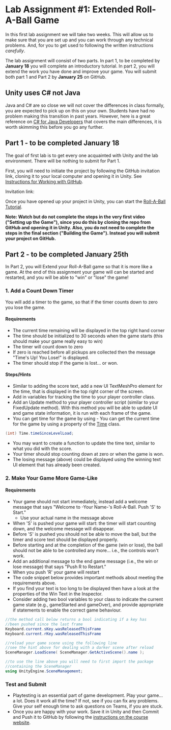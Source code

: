 # Lab Assignment #1: Extended Roll-A-Ball Game

In this first lab assignment we will take two weeks. This will allow us to make sure that you are set up and you can work through any technical problems. And, for you to get used to following the written instructions *carefully*.

The lab assignment will consist of two parts. In part 1, to be completed by **January 18** you will complete an introductory tutorial. In part 2, you will extend the work you have done and improve your game. You will submit both part 1 and Part 2 by **January 25** on GitHub.

## Unity uses C# not Java
Java and C# are so close we will not cover the differences in class formally, you are expected to pick up on this on your own. Students have had no problem making this transition in past years. However, here is a great reference on [C# for Java Developers](https://nerdparadise.com/programming/csharpforjavadevs) that covers the main differences, it is worth skimming this before you go any further.

## Part 1 - to be completed January 18
The goal of first lab is to get every one acquainted with Unity and the lab environment. There will be nothing to submit for Part 1.

First, you will need to initiate the project by following the GitHub invitation link, cloning it to your local computer and opening it in Unity. See [Instructions for Working with GitHub](https://cs-2053-winter-2021.github.io/en_CA/#!pages/CS2053-working-with-git.md).

Invitation link: 

Once you have opened up your project in Unity, you can start the [Roll-A-Ball Tutorial](https://learn.unity.com/project/roll-a-ball). 

**Note: Watch but do not complete the steps in the very first video ("Setting up the Game"), since you do this by cloning the repo from GitHub and opening it in Unity. Also, you do not need to complete the steps in the final section ("Building the Game"). Instead you will submit your project on GitHub.**

## Part 2 - to be completed January 25th

In Part 2, you will Extend your Roll-A-Ball game so that it is more like a game. At the end of this assignment your game will  can be started and restarted, and you will be able to "win" or "lose" the game!

### 1. Add a Count Down Timer

You will add a timer to the game, so that if the timer counts down to zero you lose the game.

#### Requirements

- The current time remaining will be displayed in the top right hand corner
- The time should be initialized to 30 seconds when the game starts (this should make your game really easy to win)
- The timer will count down to zero
- If zero is reached before all pickups are collected then the message "Time's Up! You Lose!" is displayed.
- The timer should stop if the game is lost... or won.

#### Steps/Hints

- Similar to adding the score text, add a new UI TextMeshPro element for the time, that is displayed in the top right corner of the screen.
- Add in variables for tracking the time to your player controller class.
- Add an Update method to your player controller script (similar to your FixedUpdate method). With this method you will be able to update UI and game state information, it is run with each frame of the game.
- You can get time for the game by using - You can get the current time for the game by using a property of the [Time](https://docs.unity3d.com/ScriptReference/Time.html) class.
```csharp
(int) Time.timeSinceLevelLoad;
```
- You may want to create a function to update the time text, similar to what you did with the score.
- Your timer should stop counting down at zero or when the game is won.
- The losing message (above) could be displayed using the winning text UI element that has already been created.

### 2. Make Your Game More Game-Like

#### Requirements

- Your game should not start immediately, instead add a welcome message that says "Welcome to -Your Name-'s Roll-A-Ball. Push 'S' to Start."
   + Use your actual name in the message above
- When 'S' is pushed your game will start: the timer will start counting down, and the welcome message will disappear.
- Before 'S' is pushed you should not be able to move the ball, but the timer and score text should be displayed properly. 
- Before starting and at the completion of the game (win or lose), the ball should not be able to be controlled any more... i.e., the controls won't work.
- Add an additional message to the end game message (i.e., the win or lose message) that says "Push R to Restart."
- When you push 'R' your game will restart
- The code snippet below provides important methods about meeting the requirements above.
- If you find your text is too long to be displayed then have a look at the properties of the Win Text in the Inspector. 
- Consider adding two bool variables to your class to indicate the current game state (e.g., gameStarted and gameOver), and provide appropriate if statements to enable the correct game behaviour.

```csharp
//the method call below returns a bool indicating if a key has 
//been pushed since the last frame
Keyboard.current.sKey.wasReleasedThisFrame
Keyboard.current.rKey.wasReleasedThisFrame

//reload your game scene using the following line
//see the hint above for dealing with a darker scene after reload
SceneManager.LoadScene( SceneManager.GetActiveScene().name );

//to use the line above you will need to first import the package 
//containing the SceneManager
using UnityEngine.SceneManagement;
```

### Test and Submit
- Playtesting is an essential part of game development. Play your game... a lot. Does it work all the time? If not, see if you can fix any problems. Give your self enough time to ask questions on Teams, if you are stuck.
- Once you are happy with your work. Save it in Unity and then Commit and Push it to GitHub by following the [instructions on the course website](https://cs-2053-winter-2021.github.io/en_CA/#!pages/CS2053-working-with-git.md).